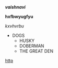 ***vaishnavi***

**hxfbwyugfyu**

*kxvhvrbu*
* DOGS
  * HUSKY
  * DOBERMAN
  * THE GREAT DEN 

[http](https://github.com/Vaishnavi0807/vaishworkshop/edit/main/README.md)
